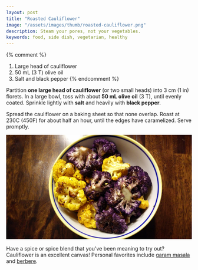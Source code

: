 ```yaml
---
layout: post
title: "Roasted Cauliflower"
image: "/assets/images/thumb/roasted-cauliflower.png"
description: Steam your pores, not your vegetables.
keywords: food, side dish, vegetarian, healthy
---
```


{% comment %}
1. Large head of cauliflower
1. 50 mL (3 T) olive oil
1. Salt and black pepper
{% endcomment %}

Partition **one large head of cauliflower** (or two small heads) into 3 cm (1 in) florets. In a large bowl, toss with about **50 mL olive oil** (3 T), until evenly coated. Sprinkle lightly with **salt** and heavily with **black pepper**.

Spread the cauliflower on a baking sheet so that none overlap. Roast at 230C (450F) for about half an hour, until the edges have caramelized. Serve promptly.

![Roasted Multicolor Cauliflower](/assets/images/roasted-cauliflower-16x9.png)

Have a spice or spice blend that you've been meaning to try out? Cauliflower is an excellent canvas! Personal favorites include [garam masala](https://en.wikipedia.org/wiki/Garam_masala) and [berbere](https://en.wikipedia.org/wiki/Berbere).
